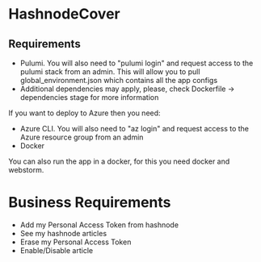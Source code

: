 # HashnodeCover

## Requirements

- Pulumi. You will also need to "pulumi login" and request access to the pulumi stack from an admin. This will allow you
  to pull global_environment.json which contains all the app configs
- Additional dependencies may apply, please, check Dockerfile -> dependencies stage for more information

If you want to deploy to Azure then you need:

- Azure CLI. You will also need to "az login" and request access to the Azure resource group from an admin
- Docker

You can also run the app in a docker, for this you need docker and webstorm.

# Business Requirements

- Add my Personal Access Token from hashnode
- See my hashnode articles
- Erase my Personal Access Token
- Enable/Disable article

